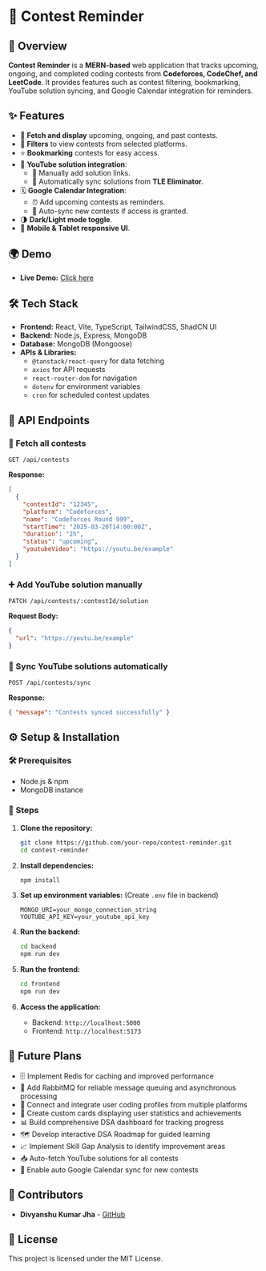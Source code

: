 # 🚀 Contest Reminder

## 📌 Overview
**Contest Reminder** is a **MERN-based** web application that tracks upcoming, ongoing, and completed coding contests from **Codeforces, CodeChef, and LeetCode**. It provides features such as contest filtering, bookmarking, YouTube solution syncing, and Google Calendar integration for reminders.

## ✨ Features
- 📅 **Fetch and display** upcoming, ongoing, and past contests.
- 🎯 **Filters** to view contests from selected platforms.
- ⭐ **Bookmarking** contests for easy access.
- 🎥 **YouTube solution integration**:
  - 📌 Manually add solution links.
  - 🔄 Automatically sync solutions from **TLE Eliminator**.
- 🗓 **Google Calendar Integration**:
  - ⏰ Add upcoming contests as reminders.
  - 🔁 Auto-sync new contests if access is granted.
- 🌗 **Dark/Light mode toggle**.
- 📱 **Mobile & Tablet responsive UI**.

## 🌍 Demo
- **Live Demo:** [Click here](https://www.youtube.com/watch?v=aQKZoOK_x2I) 

## 🛠 Tech Stack
- **Frontend:** React, Vite, TypeScript, TailwindCSS, ShadCN UI
- **Backend:** Node.js, Express, MongoDB
- **Database:** MongoDB (Mongoose)
- **APIs & Libraries:**
  - `@tanstack/react-query` for data fetching
  - `axios` for API requests
  - `react-router-dom` for navigation
  - `dotenv` for environment variables
  - `cron` for scheduled contest updates

## 🔌 API Endpoints
### 📢 Fetch all contests
```http
GET /api/contests
```
**Response:**
```json
[
  {
    "contestId": "12345",
    "platform": "Codeforces",
    "name": "Codeforces Round 999",
    "startTime": "2025-03-20T14:00:00Z",
    "duration": "2h",
    "status": "upcoming",
    "youtubeVideo": "https://youtu.be/example"
  }
]
```

### ➕ Add YouTube solution manually
```http
PATCH /api/contests/:contestId/solution
```
**Request Body:**
```json
{
  "url": "https://youtu.be/example"
}
```

### 🔄 Sync YouTube solutions automatically
```http
POST /api/contests/sync
```
**Response:**
```json
{ "message": "Contests synced successfully" }
```

## ⚙️ Setup & Installation
### 🛠 Prerequisites
- Node.js & npm
- MongoDB instance

### 🚀 Steps
1. **Clone the repository:**
   ```sh
   git clone https://github.com/your-repo/contest-reminder.git
   cd contest-reminder
   ```

2. **Install dependencies:**
   ```sh
   npm install
   ```

3. **Set up environment variables:** (Create `.env` file in backend)
   ```env
   MONGO_URI=your_mongo_connection_string
   YOUTUBE_API_KEY=your_youtube_api_key
   ```

4. **Run the backend:**
   ```sh
   cd backend
   npm run dev
   ```

5. **Run the frontend:**
   ```sh
   cd frontend
   npm run dev
   ```

6. **Access the application:**
   - Backend: `http://localhost:5000`
   - Frontend: `http://localhost:5173`

## 🔮 Future Plans
   - 🗄️ Implement Redis for caching and improved performance
   - 📨 Add RabbitMQ for reliable message queuing and asynchronous processing
   - 🔗 Connect and integrate user coding profiles from multiple platforms
   - 🎴 Create custom cards displaying user statistics and achievements
   - 📊 Build comprehensive DSA dashboard for tracking progress
   - 🗺️ Develop interactive DSA Roadmap for guided learning
   - 📈 Implement Skill Gap Analysis to identify improvement areas
   - 📥 Auto-fetch YouTube solutions for all contests
   - 🔔 Enable auto Google Calendar sync for new contests

## 👥 Contributors
- **Divyanshu Kumar Jha** - [GitHub](https://github.com/your-profile)

## 📜 License
This project is licensed under the MIT License.

